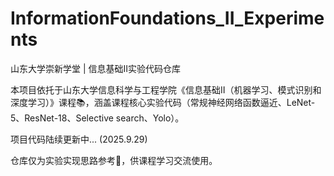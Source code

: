 # InformationFoundations_II_Experiments

山东大学崇新学堂 | 信息基础Ⅱ实验代码仓库

本项目依托于山东大学信息科学与工程学院《信息基础Ⅱ（机器学习、模式识别和深度学习）》课程📚，涵盖课程核心实验代码（常规神经网络函数逼近、LeNet-5、ResNet-18、Selective search、Yolo）。

项目代码陆续更新中... (2025.9.29)

仓库仅为实验实现思路参考📖，供课程学习交流使用。
